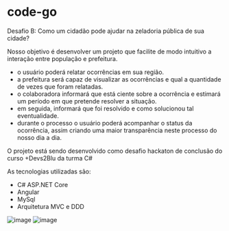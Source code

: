 # code-go
Desafio B: Como um cidadão pode ajudar na zeladoria pública de sua cidade?

Nosso objetivo é desenvolver um projeto que facilite de modo intuitivo a interação entre população e prefeitura.
 - o usuário poderá relatar ocorrências em sua região.
 - a prefeitura será capaz de visualizar as ocorrências e qual a quantidade de vezes que foram relatadas.
 - o colaboradora informará que está ciente sobre a ocorrência e estimará um período em que pretende resolver a situação.
 - em seguida, informará que foi resolvido e como solucionou tal eventualidade.
 - durante o processo o usuário poderá acompanhar o status da ocorrência, assim criando uma maior transparência neste processo do nosso dia a dia.

O projeto está sendo desenvolvido como desafio hackaton de conclusão do curso +Devs2Blu da turma C#

As tecnologias utilizadas são:
 - C# ASP.NET Core
 - Angular
 - MySql
 - Arquitetura MVC e DDD
 
![image](https://user-images.githubusercontent.com/35773596/224610370-635d11b7-13f5-459b-84c5-d19a9a157bbf.png)
![image](https://user-images.githubusercontent.com/35773596/224610536-162048a4-332d-408e-830f-6306aef27b97.png)

